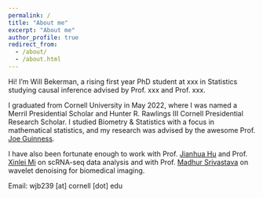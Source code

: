 ```yaml
---
permalink: /
title: "About me"
excerpt: "About me"
author_profile: true
redirect_from: 
  - /about/
  - /about.html
---
```


Hi! I’m Will Bekerman, a rising first year PhD student at xxx in Statistics studying causal inference advised by Prof. xxx and Prof. xxx.

I graduated from Cornell University in May 2022, where I was named a Merril Presidential Scholar and Hunter R. Rawlings III Cornell Presidential Research Scholar. I studied Biometry & Statistics with a focus in mathematical statistics, and my research was advised by the awesome Prof. [Joe Guinness](http://guinness.cals.cornell.edu/).

I have also been fortunate enough to work with Prof. [Jianhua Hu](https://www.publichealth.columbia.edu/people/our-faculty/jh3992) and Prof. [Xinlei Mi](https://www.feinberg.northwestern.edu/faculty-profiles/az/profile.html?xid=50312) on scRNA-seq data analysis and with Prof. [Madhur Srivastava](https://chemistry.cornell.edu/madhur-srivastava-) on wavelet denoising for biomedical imaging.

Email: wjb239 [at] cornell [dot] edu